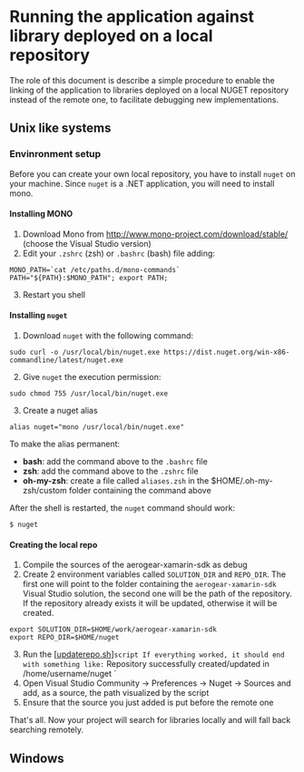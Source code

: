 # Running the application against library deployed on a local repository

The role of this document is describe a simple procedure to enable the linking of the application to libraries deployed on a local NUGET repository
instead of the remote one, to facilitate debugging new implementations.

## Unix like systems

### Envinronment setup

Before you can create your own local repository, you have to install `nuget` on your machine. Since `nuget` is a .NET application, you will need to 
install mono.

#### Installing MONO

1. Download Mono from http://www.mono-project.com/download/stable/ (choose the Visual Studio version)
2. Edit your `.zshrc` (zsh) or `.bashrc` (bash) file adding:
```
MONO_PATH=`cat /etc/paths.d/mono-commands`
PATH="${PATH}:$MONO_PATH"; export PATH;
```
3. Restart you shell

#### Installing `nuget`

1. Download `nuget` with the following command:
```
sudo curl -o /usr/local/bin/nuget.exe https://dist.nuget.org/win-x86-commandline/latest/nuget.exe
```
2. Give `nuget` the execution permission:
```
sudo chmod 755 /usr/local/bin/nuget.exe
```
3. Create a nuget alias
```
alias nuget="mono /usr/local/bin/nuget.exe"
```

To make the alias permanent:

 - **bash**: add the command above to the `.bashrc` file
 - **zsh**: add the command above to the `.zshrc` file
 - **oh-my-zsh**: create a file called `aliases.zsh` in the $HOME/.oh-my-zsh/custom folder containing the command above

After the shell is restarted, the `nuget` command should work:

```
$ nuget
```

#### Creating the local repo

1. Compile the sources of the aerogear-xamarin-sdk as debug
2. Create 2 environment variables called `SOLUTION_DIR` and `REPO_DIR`. The first one will point to the folder containing the `aerogear-xamarin-sdk` Visual Studio solution, the second one will be the path of the repository.
If the repository already exists it will be updated, otherwise it will be created.
```
export SOLUTION_DIR=$HOME/work/aerogear-xamarin-sdk
export REPO_DIR=$HOME/nuget
```
3. Run the [[updaterepo.sh](./updaterepo.sh)]` script
If everything worked, it should end with something like:
`
Repository successfully created/updated in /home/username/nuget
`
4. Open Visual Studio Community -> Preferences -> Nuget -> Sources and add, as a source, the path visualized by the script
5. Ensure that the source you just added is put before the remote one


That's all. Now your project will search for libraries locally and will fall back searching remotely.

## Windows


